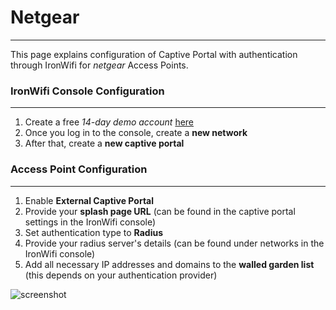 # **Netgear**

---

This page explains configuration of Captive Portal with authentication through IronWifi for _netgear_ Access Points. 

### IronWifi Console Configuration
---
1. Create a free _14-day demo account_ [here](https://console.ironwifi.com/register)
2. Once you log in to the console, create a **new network**
3. After that, create a **new captive portal**

### Access Point Configuration
---
1. Enable **External Captive Portal**
2. Provide your **splash page URL** (can be found in the captive portal settings in the IronWifi console)
3. Set authentication type to **Radius**
4. Provide your radius server's details (can be found under networks in the IronWifi console)
5. Add all necessary IP addresses and domains to the **walled garden list** (this depends on your authentication provider)

![screenshot](https://raw.githubusercontent.com/IronWifi/docs/master/configuration-guides/netgear/netgear.png)
